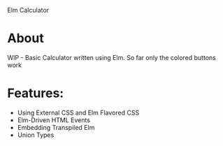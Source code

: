 Elm Calculator

# About
WIP - Basic Calculator written using Elm. So far only the colored buttons work

# Features:
* Using External CSS and Elm Flavored CSS
* Elm-Driven HTML Events
* Embedding Transpiled Elm 
* Union Types